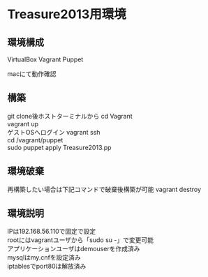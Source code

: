 Treasure2013用環境
===================================

## 環境構成
VirtualBox
Vagrant
Puppet

macにて動作確認

## 構築
git clone後ホストターミナルから
    cd Vagrant   
    vagrant up  
ゲストOSへログイン
    vagrant ssh  
    cd /vagrant/puppet  
    sudo puppet apply Treasure2013.pp  


## 環境破棄
再構築したい場合は下記コマンドで破棄後構築が可能
    vagrant destroy  

## 環境説明
IPは192.168.56.110で固定で設定  
rootにはvagrantユーザから「sudo su -」で変更可能  
アプリケーションユーザはdemouserを作成済み  
mysqlはmy.cnfを設定済み  
iptablesでport80は解放済み   

